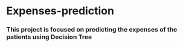 # Expenses-prediction
<h3>This project is focused on predicting the expenses of the patients using Decision Tree</h3>
